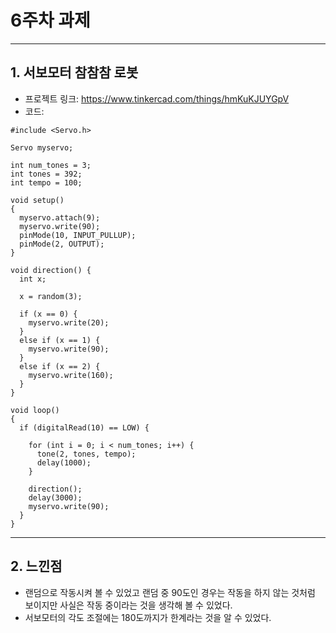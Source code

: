 # 6주차 과제
---
## 1. 서보모터 참참참 로봇 
* 프로젝트 링크:
https://www.tinkercad.com/things/hmKuKJUYGpV
* 코드:
```
#include <Servo.h>

Servo myservo;

int num_tones = 3;
int tones = 392;
int tempo = 100;

void setup()
{
  myservo.attach(9);
  myservo.write(90);
  pinMode(10, INPUT_PULLUP);
  pinMode(2, OUTPUT);
}

void direction() {
  int x;
  
  x = random(3);
  
  if (x == 0) {
    myservo.write(20);
  }
  else if (x == 1) {
    myservo.write(90);
  }
  else if (x == 2) {
    myservo.write(160);
  }
}

void loop()
{
  if (digitalRead(10) == LOW) {
    
    for (int i = 0; i < num_tones; i++) {
      tone(2, tones, tempo);
      delay(1000);
    }
    
    direction();
    delay(3000);
    myservo.write(90);
  }
}
```
---
## 2. 느낀점
* 랜덤으로 작동시켜 볼 수 있었고 랜덤 중 90도인 경우는 작동을 하지 않는 것처럼 보이지만 사실은 작동 중이라는 것을 생각해 볼 수 있었다.
* 서보모터의 각도 조절에는 180도까지가 한계라는 것을 알 수 있었다.

